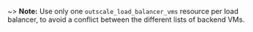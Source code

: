 
~> **Note:** Use only one `outscale_load_balancer_vms` resource per load balancer, to avoid a conflict between the different lists of backend VMs.
